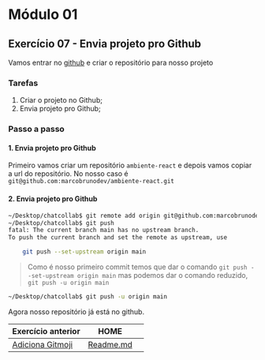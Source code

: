 # Módulo 01

## Exercício 07 - Envia projeto pro Github

Vamos entrar no [github](https://github.com/) e criar o repositório para nosso projeto

### Tarefas
1. Criar o projeto no Github;
2. Envia projeto pro Github;

### Passo a passo
#### 1. Envia projeto pro Github

Primeiro vamos criar um repositório `ambiente-react` e depois vamos copiar a url do repositório. No nosso caso é `git@github.com:marcobrunodev/ambiente-react.git`

#### 2. Envia projeto pro Github

```bash
~/Desktop/chatcollab$ git remote add origin git@github.com:marcobrunodev/ambiente-react.git
~/Desktop/chatcollab$ git push
fatal: The current branch main has no upstream branch.
To push the current branch and set the remote as upstream, use

	git push --set-upstream origin main

```

> Como é nosso primeiro commit temos que dar o comando `git push --set-upstream origin main` mas podemos dar o comando reduzido, `git push -u origin main`

```bash
~/Desktop/chatcollab$ git push -u origin main
```

Agora nosso repositório já está no github.


|Exercício anterior| HOME | |
|:-|:----:|----------------:|
|[Adiciona Gitmoji](modulo-01-exercicio-06.md)|[Readme.md](README.md)| |